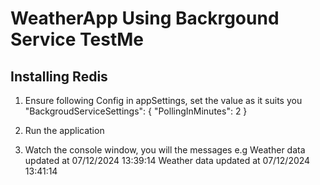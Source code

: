﻿# WeatherApp Using Backrgound Service TestMe

## Installing Redis
1. Ensure following Config in appSettings, set the value as it suits you 
    "BackgroudServiceSettings": {
    "PollingInMinutes": 2
  }

2. Run the application

3. Watch the console window, you will the messages 
   e.g  Weather data updated at 07/12/2024 13:39:14
        Weather data updated at 07/12/2024 13:41:14